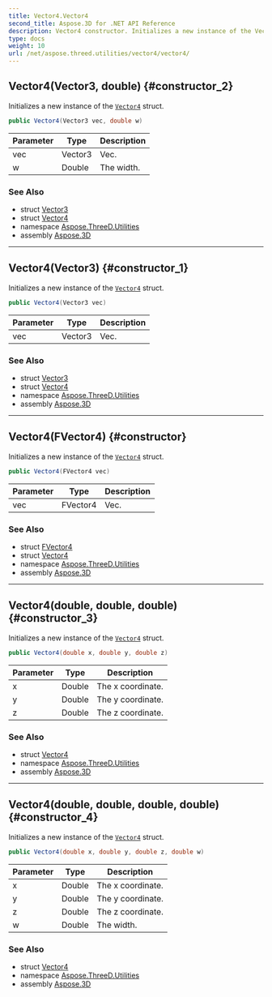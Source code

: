 ```yaml
---
title: Vector4.Vector4
second_title: Aspose.3D for .NET API Reference
description: Vector4 constructor. Initializes a new instance of the Vector4 struct
type: docs
weight: 10
url: /net/aspose.threed.utilities/vector4/vector4/
---
```

## Vector4(Vector3, double) {#constructor_2}

Initializes a new instance of the [`Vector4`](../) struct.

```csharp
public Vector4(Vector3 vec, double w)
```

| Parameter | Type | Description |
| --- | --- | --- |
| vec | Vector3 | Vec. |
| w | Double | The width. |

### See Also

* struct [Vector3](../../vector3/)
* struct [Vector4](../)
* namespace [Aspose.ThreeD.Utilities](../../../aspose.threed.utilities/)
* assembly [Aspose.3D](../../../)

---

## Vector4(Vector3) {#constructor_1}

Initializes a new instance of the [`Vector4`](../) struct.

```csharp
public Vector4(Vector3 vec)
```

| Parameter | Type | Description |
| --- | --- | --- |
| vec | Vector3 | Vec. |

### See Also

* struct [Vector3](../../vector3/)
* struct [Vector4](../)
* namespace [Aspose.ThreeD.Utilities](../../../aspose.threed.utilities/)
* assembly [Aspose.3D](../../../)

---

## Vector4(FVector4) {#constructor}

Initializes a new instance of the [`Vector4`](../) struct.

```csharp
public Vector4(FVector4 vec)
```

| Parameter | Type | Description |
| --- | --- | --- |
| vec | FVector4 | Vec. |

### See Also

* struct [FVector4](../../fvector4/)
* struct [Vector4](../)
* namespace [Aspose.ThreeD.Utilities](../../../aspose.threed.utilities/)
* assembly [Aspose.3D](../../../)

---

## Vector4(double, double, double) {#constructor_3}

Initializes a new instance of the [`Vector4`](../) struct.

```csharp
public Vector4(double x, double y, double z)
```

| Parameter | Type | Description |
| --- | --- | --- |
| x | Double | The x coordinate. |
| y | Double | The y coordinate. |
| z | Double | The z coordinate. |

### See Also

* struct [Vector4](../)
* namespace [Aspose.ThreeD.Utilities](../../../aspose.threed.utilities/)
* assembly [Aspose.3D](../../../)

---

## Vector4(double, double, double, double) {#constructor_4}

Initializes a new instance of the [`Vector4`](../) struct.

```csharp
public Vector4(double x, double y, double z, double w)
```

| Parameter | Type | Description |
| --- | --- | --- |
| x | Double | The x coordinate. |
| y | Double | The y coordinate. |
| z | Double | The z coordinate. |
| w | Double | The width. |

### See Also

* struct [Vector4](../)
* namespace [Aspose.ThreeD.Utilities](../../../aspose.threed.utilities/)
* assembly [Aspose.3D](../../../)


